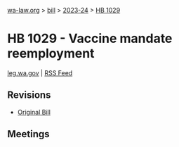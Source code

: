 [wa-law.org](/) > [bill](/bill/) > [2023-24](/bill/2023-24/) > [HB 1029](/bill/2023-24/hb/1029/)

# HB 1029 - Vaccine mandate reemployment
[leg.wa.gov](https://app.leg.wa.gov/billsummary?BillNumber=1029&Year=2023&Initiative=false) | [RSS Feed](./rss.xml)

## Revisions
* [Original Bill](1/)

## Meetings